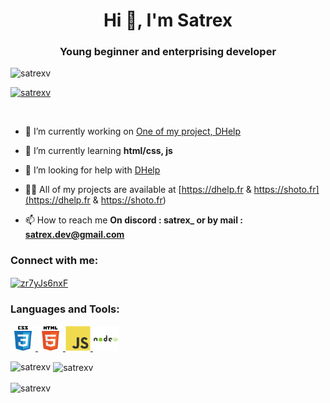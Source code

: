 <h1 align="center">Hi 👋, I'm Satrex</h1>
<h3 align="center">Young beginner and enterprising developer</h3>

<p align="left"> <img src="https://komarev.com/ghpvc/?username=satrexv&label=Profile%20views&color=0e75b6&style=flat" alt="satrexv" /> </p>

<p align="left"> <a href="https://github.com/ryo-ma/github-profile-trophy"><img src="https://github-profile-trophy.vercel.app/?username=satrexv" alt="satrexv" /></a> </p>

<p align="left"> <a href="https://twitter.com/" target="blank"><img src="https://img.shields.io/twitter/follow/?logo=twitter&style=for-the-badge" alt="" /></a> </p>

- 🔭 I’m currently working on [One of my project, DHelp](https://dhelp.fr)

- 🌱 I’m currently learning **html/css, js**

- 🤝 I’m looking for help with [DHelp](https://dhelp.fr)

- 👨‍💻 All of my projects are available at [https://dhelp.fr & https://shoto.fr](https://dhelp.fr & https://shoto.fr)

- 📫 How to reach me **On discord : satrex_ or by mail : satrex.dev@gmail.com**

<h3 align="left">Connect with me:</h3>
<p align="left">
<a href="https://discord.gg/zr7yJs6nxF" target="blank"><img align="center" src="https://raw.githubusercontent.com/rahuldkjain/github-profile-readme-generator/master/src/images/icons/Social/discord.svg" alt="zr7yJs6nxF" height="30" width="40" /></a>
</p>

<h3 align="left">Languages and Tools:</h3>
<p align="left"> <a href="https://www.w3schools.com/css/" target="_blank" rel="noreferrer"> <img src="https://raw.githubusercontent.com/devicons/devicon/master/icons/css3/css3-original-wordmark.svg" alt="css3" width="40" height="40"/> </a> <a href="https://www.w3.org/html/" target="_blank" rel="noreferrer"> <img src="https://raw.githubusercontent.com/devicons/devicon/master/icons/html5/html5-original-wordmark.svg" alt="html5" width="40" height="40"/> </a> <a href="https://developer.mozilla.org/en-US/docs/Web/JavaScript" target="_blank" rel="noreferrer"> <img src="https://raw.githubusercontent.com/devicons/devicon/master/icons/javascript/javascript-original.svg" alt="javascript" width="40" height="40"/> </a> <a href="https://nodejs.org" target="_blank" rel="noreferrer"> <img src="https://raw.githubusercontent.com/devicons/devicon/master/icons/nodejs/nodejs-original-wordmark.svg" alt="nodejs" width="40" height="40"/> </a> </p>

<p><img align="left" src="https://github-readme-stats.vercel.app/api/top-langs?username=satrexv&show_icons=true&locale=en&layout=compact" alt="satrexv" /></p>

<p>&nbsp;<img align="center" src="https://github-readme-stats.vercel.app/api?username=satrexv&show_icons=true&locale=en" alt="satrexv" /></p>

<p><img align="center" src="https://github-readme-streak-stats.herokuapp.com/?user=satrexv&" alt="satrexv" /></p>
